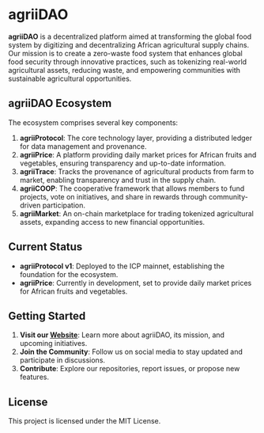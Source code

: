 # agriiDAO

**agriiDAO** is a decentralized platform aimed at transforming the global food system by digitizing and decentralizing African agricultural supply chains. Our mission is to create a zero-waste food system that enhances global food security through innovative practices, such as tokenizing real-world agricultural assets, reducing waste, and empowering communities with sustainable agricultural opportunities.

## agriiDAO Ecosystem

The ecosystem comprises several key components:

1. **agriiProtocol**: The core technology layer, providing a distributed ledger for data management and provenance.
2. **agriiPrice**: A platform providing daily market prices for African fruits and vegetables, ensuring transparency and up-to-date information.
3. **agriiTrace**: Tracks the provenance of agricultural products from farm to market, enabling transparency and trust in the supply chain.
4. **agriiCOOP**: The cooperative framework that allows members to fund projects, vote on initiatives, and share in rewards through community-driven participation.
5. **agriiMarket**: An on-chain marketplace for trading tokenized agricultural assets, expanding access to new financial opportunities.

## Current Status

- **agriiProtocol v1**: Deployed to the ICP mainnet, establishing the foundation for the ecosystem.
- **agriiPrice**: Currently in development, set to provide daily market prices for African fruits and vegetables.

## Getting Started

1. **Visit our [Website](https://www.agriidao.org)**: Learn more about agriiDAO, its mission, and upcoming initiatives.
2. **Join the Community**: Follow us on social media to stay updated and participate in discussions.
3. **Contribute**: Explore our repositories, report issues, or propose new features.

## License

This project is licensed under the MIT License.

